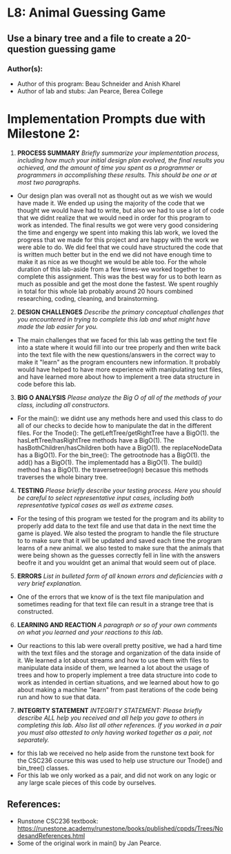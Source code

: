 # L8: Animal Guessing Game
## Use a binary tree and a file to create a 20-question guessing game

### Author(s):
- Author of this program: Beau Schneider and Anish Kharel
- Author of lab and stubs: Jan Pearce, Berea College

# Implementation Prompts due with Milestone 2:

1. **PROCESS SUMMARY**
*Briefly summarize your  implementation process,
including how much your initial design plan evolved,
the final results you achieved, and the amount of time you spent
as a programmer or programmers in accomplishing these results.
This should be one or at most two paragraphs.*
- Our design plan was overall not as thought out as we wish we would have made it. We ended up using the majority of the code that we thought we would have had to write, but also we had to use a lot of code that we didnt realize that we would need in order for this program to work as intended.
The final results we got were very good considering the time and engergy we spent into making this lab work, we loved the progress that we made for this project and are happy with the work we were able to do. We did feel that we could have structured the code that is written much better but in the end 
we did not have enough time to make it as nice as we thought we would be able too. For the whole duration of this lab-aside from a few times-we worked together to complete this assignment. This was the best way for us to both learn as much as possible and get the most done the fastest. We spent roughly in total for this whole lab
probably around 20 hours combined researching, coding, cleaning, and brainstorming.

2. **DESIGN CHALLENGES**
*Describe the primary conceptual challenges that you encountered
in trying to complete this lab and what might have made the
lab easier for you.*
- The main challenges that we faced for this lab was getting the text file into a state where it would fill into our tree properly and then write back into the text file with the new questions/answers in the correct way to make it "learn" as the program encounters new information. It probably would have helped to have 
more experience with manipulating text files, and have learned more about how to implement a tree data structure in code before this lab.

3. **BIG O ANALYSIS**
*Please analyze the Big O of all of the methods of your class, including all constructors.*
- For the main(): we didnt use any methods here and used this class to do all of our checks to decide how to manipulate the dat in the different files.
For the Tnode(): The getLeftTree/getRightTree have a BigO(1). the hasLeftTree/hasRightTree methods have a BigO(1). The hasBothChildren/hasChildren both have a BigO(1). the replaceNodeData has a BigO(1). 
For the bin_tree(): The getrootnode has a BigO(1). the add() has a BigO(1). The implementadd has a BigO(1). The  build() method has a BigO(1). the traversetree(logn) becasue this methods traverses the whole binary tree.

4. **TESTING**
*Please briefly describe your testing process.
Here you should be careful to select representative input cases,
including both representative typical cases as well as extreme cases.*
- For the tesing of this program we tested for the program and its ability to properly add data to the text file and use that data in the next time the game is played. We also tested the program to handle the file structure to to make sure that it will be updated and saved each time the program learns of a new animal.
we also tested to make sure that the animals that were being shown as the guesses correctly fell in line with the answers beofre it and you wouldnt get an animal that would seem out of place.

5. **ERRORS**
*List in bulleted form of all known errors
and deficiencies with a very brief explanation.*
- One of the errors that we know of is the text file manipulation and sometimes reading for that text file can result in a strange tree that is constructed.

6. **LEARNING AND REACTION**
*A paragraph or so of your own comments
on what you learned and your reactions to this lab.*
- Our reactions to this lab were overall pretty positive, we had a hard time with the text files and the storage and organization of the data inside of it.
We learned a lot about streams and how to use them with files to manipulate data inside of them, we learned a lot about the usage of trees and how to properly 
implement a tree data structure into code to work as intended in certian situations, and we learned about how to go about making a machine "learn" from past iterations of the code being run and how to sue that data.

7. **INTEGRITY STATEMENT**
*INTEGRITY STATEMENT: Please briefly describe ALL help you 
received and all help you gave to others in completing this lab.
Also list all other references. 
If you worked in a pair you must also attested to only 
having worked together as a pair, not separately.*
- for this lab we received no help aside from the runstone text book for the CSC236 course 
this was used to help use structure our Tnode() and bin_tree() classes.
- For this lab we only worked as a pair, and did not work on any logic or any large scale pieces of this
code by ourselves.

## References:
- Runstone CSC236 textbook: https://runestone.academy/runestone/books/published/cppds/Trees/NodesandReferences.html
- Some of the original work in main() by Jan Pearce.
